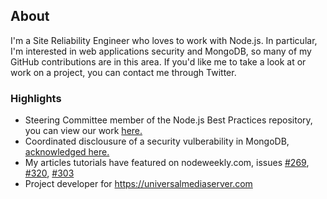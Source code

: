 ## About

I'm a Site Reliability Engineer who loves to work with Node.js. In particular, I'm interested in web applications security and MongoDB, so many of my GitHub contributions are in this area. If you'd like me to take a look at or work on a project, you can contact me through Twitter.

### Highlights

- Steering Committee member of the Node.js Best Practices repository, you can view our work [here.](https://github.com/goldbergyoni/nodebestpractices)
- Coordinated disclousure of a security vulberability in MongoDB, [acknowledged here.](https://www.mongodb.com/security)
- My articles tutorials have featured on nodeweekly.com, issues [#269](https://nodeweekly.com/issues/269), [#320](https://nodeweekly.com/issues/320), [#303](https://nodeweekly.com/issues/303)
- Project developer for https://universalmediaserver.com
